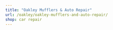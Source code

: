 ```yaml
---
title: "Oakley Mufflers & Auto Repair"
url: /oakley/oakley-mufflers-and-auto-repair/
shop: car repair
---
```

